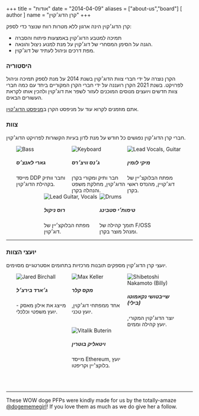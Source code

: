 +++
title = "אודות"
date = "2014-04-09"
aliases = ["about-us","board"]
[ author ]
  name = "קרן הדוג׳קוין"
+++

קרן הדוג׳קוין הינה ארגון ללא מטרות רווח שנוצר כדי לספק:

  * תמיכה למטבע הדוג׳קוין באמצעות פיתוח והסברה
  * הגנה על הסימן המסחרי של דוג׳קוין על מנת למנוע ניצול והונאה.
  * מפת דרכים וניהול לעתיד של דוג׳קוין.
### היסטוריה

הקרן נוצרה על ידי חברי צוות הדוג׳קוין בשנת 2014 על מנת לספק תמיכה וניהול לפרויקט.
בשנת 2021 הקרן רועננה על ידי חברי הקרן המקוריים ביחד עם כמה חברי צוות חדשים ויועצים מנוסים המוכנים לעזור לשפר את דוג׳קוין ולהכין אותו לקראת העשורים הבאים.

אתם מוזמנים לקרוא עוד על מניפסט הקרן ב[מניפסט הדוג׳קוין](/manifesto.he).

### צוות

חברי קרן הדוג׳קוין נפגשים כל חודש על מנת לדון בעיות הקשורות לפרויקט הדוג׳קוין.

<div style="display: flex; flex-flow: row wrap; justify-content: center;">

<div style="display: inline-box; width: 150px;">
<img title='Bass' style="margin: auto; max-width:150px;" class="circle" src="/gary.jpg"/>
<h5>גארי לאנצ׳ס</h5>
מייסד DDP וחבר וותיק בקהילת הדוג׳קוין.</div>

<div style="display: inline-box; width: 150px;">
<img title='Keyboard' style="margin: auto; max-width:150px;" class="circle" src="/jens.jpg"/>
<h5>ג׳נס וויצ׳רס</h5> 
חבר ותיק ומקורי בקרן הדוג׳קוין, מחלקת משפט והנהלה בקרן.
</div>

<div style="display: inline-box; width: 150px;">
<img title='Lead Vocals, Guitar' style="margin: auto; max-width:150px;" class="circle" src="/michi.jpg"/>
<h5>מיקי לומין</h5> 
מפתח הבלוקצ׳יין של דוג׳קויין, מהנדס ראשי בקרן.
</div>

<div style="display: inline-box; width: 150px;">
<img title='Lead Guitar, Vocals' style="margin: auto; max-width:150px;" class="circle" src="/ross.jpg"/>
<h5>רוס ניקול</h5>
מפתח הבלוקצ׳יין של דוג׳קוין.
</div>

<div style="display: inline-box; width: 150px;">
<img title='Drums' style="margin: auto; max-width:150px;" class="circle" src="/pomke.jpg"/>
<h5>טימות׳י סטבינג</h5> 
תומך קהילה של F/OSS ומנהל מוצר בקרן.</div>

</div>

---

### יועצי הצוות

יועצי קרן הדוג׳קוין מספקים תובנות מרכזיות בתחומים אסטרטגיים מסוימים.

<div style="display: flex; flex-flow: row wrap; justify-content: center;">

<div style="display: inline-box; width: 150px;"> <img title='Jared
Birchall' style="margin: auto; max-width:150px;" class="circle"
src="/jared.jpg"/> <h5>ג׳ארד בירצ׳ל</h5> מייצג את אילון מאסק - יועץ משפטי וכלכלי.</div>

<div style="display: inline-box; width: 150px;"> <img title='Max
Keller' style="margin: auto; max-width:150px;" class="circle"
src="/max.jpg"/> <h5>מקס קלר</h5> אחד ממפתחי דוג׳קוין, יועץ טכני.</div>


<div style="display: inline-box; width: 150px;"> <img
title='Shibetoshi Nakamoto (Billy)' style="margin: auto;
max-width:150px;" class="circle" src="/billy.jpg"/> <h5>שייבטושי נקאמוטו (בילי)</h5> יוצר הדוג׳קוין המקורי, יועץ קהילה וממים.</div>

<div style="display: inline-box; width: 150px;"> <img title='Vitalik
Buterin' style="margin: auto; max-width:150px;" class="circle"
src="/vitalik.jpg"/> <h5>ויטאליק בוטרין</h5> מייסד Ethereum, יועץ בלוקצ׳יין וקריפטו.</div>

</div>

</br></br>

--- 

These WOW doge PFPs were kindly made for us by the totally-amaze
[@dogememegirl](https://twitter.com/Dogememegirl)! If you love them as
much as we do give her a follow.
